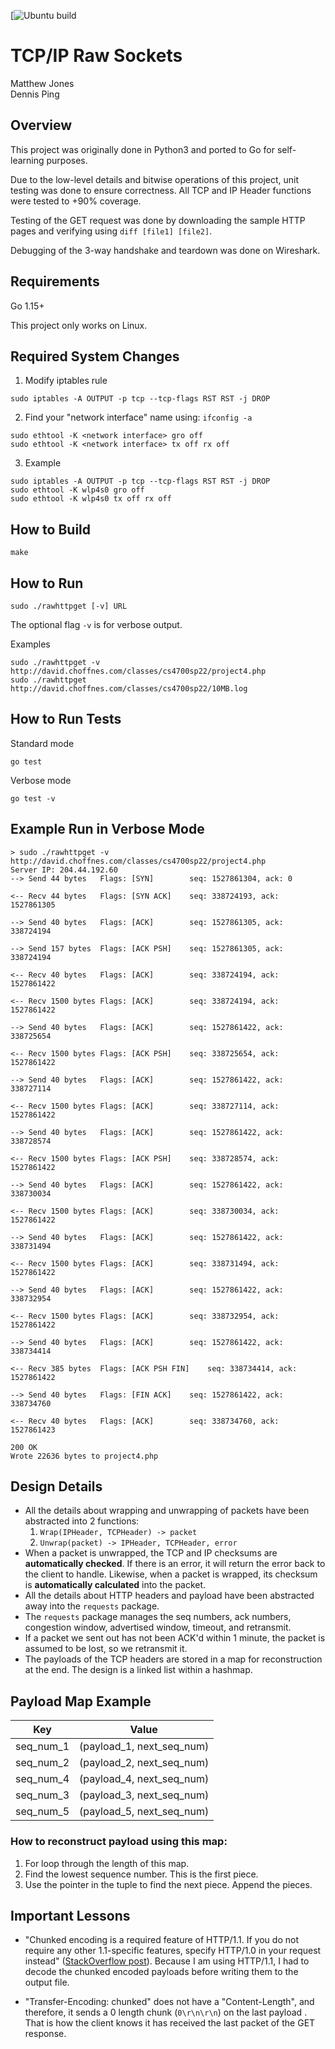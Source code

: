 [![Ubuntu build](https://github.com/DennisPing/TCP-IP-Raw-Sockets/actions/workflows/go.yml/badge.svg)

# TCP/IP Raw Sockets

Matthew Jones  
Dennis Ping  

## Overview

This project was originally done in Python3 and ported to Go for self-learning purposes.

Due to the low-level details and bitwise operations of this project, unit testing was done to ensure correctness. All TCP and IP Header functions were tested to +90% coverage.

Testing of the GET request was done by downloading the sample HTTP pages and verifying using `diff [file1] [file2]`.

Debugging of the 3-way handshake and teardown was done on Wireshark.

## Requirements

Go 1.15+

This project only works on Linux.

## Required System Changes

1. Modify iptables rule
```
sudo iptables -A OUTPUT -p tcp --tcp-flags RST RST -j DROP
```

2. Find your "network interface" name using: `ifconfig -a`
```
sudo ethtool -K <network interface> gro off
sudo ethtool -K <network interface> tx off rx off
```

3. Example
```
sudo iptables -A OUTPUT -p tcp --tcp-flags RST RST -j DROP
sudo ethtool -K wlp4s0 gro off
sudo ethtool -K wlp4s0 tx off rx off
```

## How to Build

```
make
```

## How to Run

```
sudo ./rawhttpget [-v] URL
```

The optional flag `-v` is for verbose output.

Examples

```
sudo ./rawhttpget -v http://david.choffnes.com/classes/cs4700sp22/project4.php
sudo ./rawhttpget http://david.choffnes.com/classes/cs4700sp22/10MB.log
```

## How to Run Tests

Standard mode
```
go test
```
Verbose mode
```
go test -v
```

## Example Run in Verbose Mode

```
> sudo ./rawhttpget -v http://david.choffnes.com/classes/cs4700sp22/project4.php
Server IP: 204.44.192.60
--> Send 44 bytes	Flags: [SYN]		seq: 1527861304, ack: 0

<-- Recv 44 bytes	Flags: [SYN ACK]	seq: 338724193, ack: 1527861305

--> Send 40 bytes	Flags: [ACK]		seq: 1527861305, ack: 338724194

--> Send 157 bytes	Flags: [ACK PSH]	seq: 1527861305, ack: 338724194

<-- Recv 40 bytes	Flags: [ACK]		seq: 338724194, ack: 1527861422

<-- Recv 1500 bytes	Flags: [ACK]		seq: 338724194, ack: 1527861422

--> Send 40 bytes	Flags: [ACK]		seq: 1527861422, ack: 338725654

<-- Recv 1500 bytes	Flags: [ACK PSH]	seq: 338725654, ack: 1527861422

--> Send 40 bytes	Flags: [ACK]		seq: 1527861422, ack: 338727114

<-- Recv 1500 bytes	Flags: [ACK]		seq: 338727114, ack: 1527861422

--> Send 40 bytes	Flags: [ACK]		seq: 1527861422, ack: 338728574

<-- Recv 1500 bytes	Flags: [ACK PSH]	seq: 338728574, ack: 1527861422

--> Send 40 bytes	Flags: [ACK]		seq: 1527861422, ack: 338730034

<-- Recv 1500 bytes	Flags: [ACK]		seq: 338730034, ack: 1527861422

--> Send 40 bytes	Flags: [ACK]		seq: 1527861422, ack: 338731494

<-- Recv 1500 bytes	Flags: [ACK]		seq: 338731494, ack: 1527861422

--> Send 40 bytes	Flags: [ACK]		seq: 1527861422, ack: 338732954

<-- Recv 1500 bytes	Flags: [ACK]		seq: 338732954, ack: 1527861422

--> Send 40 bytes	Flags: [ACK]		seq: 1527861422, ack: 338734414

<-- Recv 385 bytes	Flags: [ACK PSH FIN]	seq: 338734414, ack: 1527861422

--> Send 40 bytes	Flags: [FIN ACK]	seq: 1527861422, ack: 338734760

<-- Recv 40 bytes	Flags: [ACK]		seq: 338734760, ack: 1527861423

200 OK
Wrote 22636 bytes to project4.php
```

## Design Details

- All the details about wrapping and unwrapping of packets have been abstracted into 2 functions:
  1. `Wrap(IPHeader, TCPHeader) -> packet`
  2. `Unwrap(packet) -> IPHeader, TCPHeader, error`
- When a packet is unwrapped, the TCP and IP checksums are **automatically checked**. If there is an error, it will return the error back to the client to handle. Likewise, when a packet is wrapped, its checksum is **automatically calculated** into the packet.
- All the details about HTTP headers and payload have been abstracted away into the `requests` package.
- The `requests` package manages the seq numbers, ack numbers, congestion window, advertised window, timeout, and retransmit.
- If a packet we sent out has not been ACK'd within 1 minute, the packet is assumed to be lost, so we retransmit it.
- The payloads of the TCP headers are stored in a map for reconstruction at the end. The design is a linked list within a hashmap.

## Payload Map Example

| Key       | Value                     |
| --------- | ------------------------- |
| seq_num_1 | (payload_1, next_seq_num) |
| seq_num_2 | (payload_2, next_seq_num) |
| seq_num_4 | (payload_4, next_seq_num) |
| seq_num_3 | (payload_3, next_seq_num) |
| seq_num_5 | (payload_5, next_seq_num) |

### How to reconstruct payload using this map:

1. For loop through the length of this map.
2. Find the lowest sequence number. This is the first piece.
3. Use the pointer in the tuple to find the next piece. Append the pieces.

## Important Lessons

* "Chunked encoding is a required feature of HTTP/1.1. If you do not require any other 1.1-specific features, specify HTTP/1.0 in your request instead" ([StackOverflow post](https://stackoverflow.com/questions/31969990/how-to-tell-the-http-server-to-not-send-chunked-encoding)). Because I am using HTTP/1.1, I had to decode the chunked encoded payloads before writing them to the output file.

* "Transfer-Encoding: chunked" does not have a "Content-Length", and therefore, it sends a 0 length chunk (`0\r\n\r\n`) on the last payload . That is how the client knows it has received the last packet of the GET response.